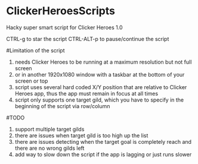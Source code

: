 # ClickerHeroesScripts
Hacky super smart script for Clicker Heroes 1.0

CTRL-g     to star the script
CTRL-ALT-p to pause/continue the script

#Limitation of the script
1. needs Clicker Heroes to be running at a maximum resolution but not full screen
2. or in another 1920x1080 window with a taskbar at the bottom of your screen or top
3. script uses several hard coded X/Y position that are relative to Clicker Heroes app, thus the app must remain in focus at all times
4. script only supports one target gild, which you have to specify in the beginning of the script via row/column
 
#TODO
1. support multiple target gilds
2. there are issues when target gild is too high up the list
3. there are issues detecting when the target goal is completely reach and there are no wrong gilds left
4. add way to slow down the script if the app is lagging or just runs slower
